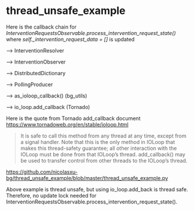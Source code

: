 # thread_unsafe_example

Here is the callback chain for
*InterventionRequestsObservable.process_intervention_request_state()*
where *self._intervention_request_data = []* is updated

--> InterventionResolver

--> InterventionObserver

--> DistributedDictionary

--> PollingProducer

--> as_ioloop_callback() (bg_utils)

--> io_loop.add_callback (Tornado)


Here is the quote from Tornado add_callback document
https://www.tornadoweb.org/en/stable/ioloop.html

>It is safe to call this method from any thread at any time, except from a signal handler. Note that this is the only method in IOLoop that makes this thread-safety guarantee; all other interaction with the IOLoop must be done from that IOLoop’s thread. add_callback() may be used to transfer control from other threads to the IOLoop’s thread.

https://github.com/nicolasxu-bg/thread_unsafe_example/blob/master/thread_unsafe_example.py

Above example is thread unsafe, but using io_loop.add_back is thread safe. Therefore, no update lock needed for InterventionRequestsObservable.process_intervention_request_state().




